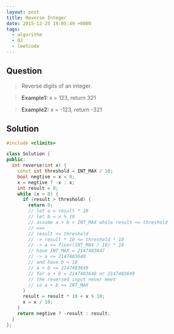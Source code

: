 ```yaml
---
layout: post
title: Reverse Integer
date: 2015-12-25 19:05:49 +0800
tags:
  - algorithm
  - OJ
  - leetcode
---
```


Question
--------

> Reverse digits of an integer.

> **Example1:** x = 123, return 321

> **Example2:** x = -123, return -321

Solution
--------

```cpp
#include <climits>

class Solution {
public:
  int reverse(int x) {
    const int threshold = INT_MAX / 10;
    bool negtive = x < 0;
    x = negtive ? -x : x;
    int result = 0;
    while (x > 0) {
      if (result > threshold) {
        return 0;
        // let a = result * 10
        // let b = x % 10
        // assume a + b > INT_MAX while result <= threshold
        // ==>
        // result <= threshold
        // -> result * 10 <= threshold * 10
        // -> a <= floor(INT_MAX / 10) * 10
        // have INT_MAX = 2147483647
        // -> a <= 2147483640
        // and have b < 10
        // a + b <= 2147483649
        // for a + b = 2147483648 or 2147483649
        // the reversed input never meet
        // so a + b <= INT_MAX
      }
      result = result * 10 + x % 10;
      x = x / 10;
    }
    return negtive ? -result : result;
  }
};
```
